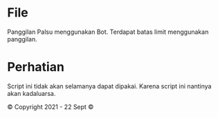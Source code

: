 # File
Panggilan Palsu menggunakan Bot.
Terdapat batas limit menggunakan panggilan.


# Perhatian
Script ini tidak akan selamanya dapat dipakai.
Karena script ini nantinya akan kadaluarsa.

© Copyright 2021 - 22 Sept ©
